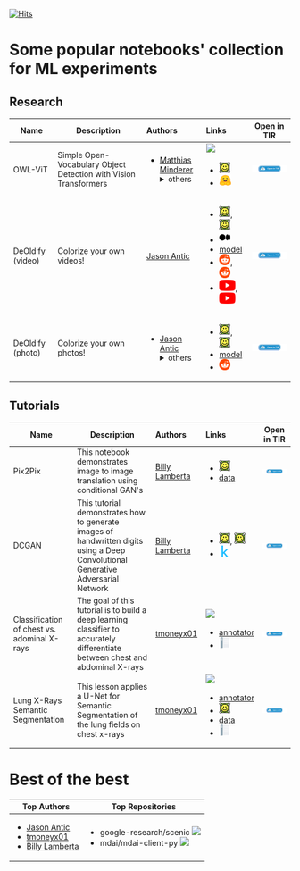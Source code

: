 [![Hits](https://hits.seeyoufarm.com/api/count/incr/badge.svg?url=https://github.com/tire2e/notebooks)](https://hits.seeyoufarm.com)
# Some popular notebooks' collection for ML experiments
## Research
| Name | Description | Authors | Links | Open in TIR |
|------|-------------|:--------|:------|:-----------:|
| OWL-ViT | Simple Open-Vocabulary Object Detection with Vision Transformers | <ul><li>[Matthias Minderer](http://matthias.minderer.net/)</li><details><summary>others</summary><li>[Alexey Gritsenko](https://github.com/AlexeyG)</li> <li>[Austin Stone](https://github.com/AustinCStone)</li> <li>[Maxim Neumann](https://github.com/maximneumann)</li> <li>[Dirk Weissenborn](https://github.com/dirkweissenborn)</li> <li>[Alexey Dosovitskiy](https://scholar.google.com/citations?user=FXNJRDoAAAAJ)</li> <li>[Aravindh Mahendran](https://github.com/aravindhm)</li> <li>[Anurag Arnab](https://github.com/anuragarnab)</li> <li>[Mostafa Dehghani](https://mostafadehghani.com/)</li> <li>[Zhuoran Shen](https://cmsflash.github.io/)</li> <li>[Xiao Wang](https://scholar.google.com/citations?user=ukyXqzMAAAAJ)</li> <li>[Xiaohua Zhai](https://github.com/xiaohuazhai)</li> <li>[Thomas Kipf](https://tkipf.github.io/)</li> <li>[Neil Houlsby](https://neilhoulsby.github.io/)</li></ul></details> | [![](https://img.shields.io/github/stars/google-research/scenic?style=social)](https://github.com/google-research/scenic/tree/main/scenic/projects/owl_vit) <ul><li>[<img src="images/arxiv.svg" alt="arxiv" height=20/>](https://arxiv.org/abs/2205.06230)</li><li>[<img src="images/huggingface.svg" alt="huggingface" height=20/>](https://huggingface.co/docs/transformers/model_doc/owlvit)</li></ul> | [<img src="images/open-in-tir.png" alt="Open In TIR" width=200px/>](https://gpu-notebooks.e2enetworks.com/github/tire2e/notebooks/blob/main/notebooks/zeroshot_object_detection_with_owlvit.ipynb/) |
| DeOldify (video) | Colorize your own videos! | [Jason Antic](https://github.com/jantic) | <ul><li>[<img src="images/arxiv.svg" alt="arxiv" height=20/>](https://arxiv.org/abs/1805.08318), [<img src="images/arxiv.svg" alt="arxiv" height=20/>](https://arxiv.org/abs/1706.08500)</li><li>[<img src="images/medium.svg" alt="medium" height=20/>](https://medium.com/element-ai-research-lab/stabilizing-neural-style-transfer-for-video-62675e203e42)</li><li>[model](https://data.deepai.org/deoldify/ColorizeVideo_gen.pth)</li><li>[<img src="images/reddit.svg" alt="reddit" height=20/>](https://www.reddit.com/r/Nickelodeons/), [<img src="images/reddit.svg" alt="reddit" height=20/>](https://www.reddit.com/r/silentmoviegifs/)</li><li>[<img src="images/youtube.svg" alt="youtube" height=20/>](http://www.youtube.com/watch?v=l3UXXid04Ys), [<img src="images/youtube.svg" alt="youtube" height=20/>](http://www.youtube.com/watch?v=EXn-n2iqEjI)</li></ul> | [<img src="images/open-in-tir.png" alt="Open In TIR" width=200px/>](https://gpu-notebooks.e2enetworks.com/github/tire2e/notebooks/blob/main/notebooks/VideoColorizerColab.ipynb/) |
| DeOldify (photo) | Colorize your own photos! | <ul><li>[Jason Antic](https://github.com/jantic)</li><details><summary>others</summary><li>[Matt Robinson](https://github.com/mc-robinson)</li> <li>[María Benavente](https://github.com/mariabg)</li></ul></details> | <ul><li>[<img src="images/arxiv.svg" alt="arxiv" height=20/>](https://arxiv.org/abs/1805.08318), [<img src="images/arxiv.svg" alt="arxiv" height=20/>](https://arxiv.org/abs/1706.08500)</li><li>[model](https://data.deepai.org/deoldify/ColorizeArtistic_gen.pth)</li><li>[<img src="images/reddit.svg" alt="reddit" height=20/>](https://www.reddit.com/r/TheWayWeWere/)</li></ul> | [<img src="images/open-in-tir.png" alt="Open In TIR" width=200px/>](https://gpu-notebooks.e2enetworks.com/github/tire2e/notebooks/blob/main/notebooks/ImageColorizerColab.ipynb/) |
## Tutorials
| Name | Description | Authors | Links | Open in TIR |
|------|-------------|:--------|:------|:-----------:|
| Pix2Pix | This notebook demonstrates image to image translation using conditional GAN's | [Billy Lamberta](https://github.com/lamberta) | <ul><li>[<img src="images/arxiv.svg" alt="arxiv" height=20/>](https://arxiv.org/abs/1611.07004)</li><li>[data](https://people.eecs.berkeley.edu/~tinghuiz/projects/pix2pix/datasets/)</li></ul> | [<img src="images/open-in-tir.png" alt="Open In TIR" width=200px/>](https://gpu-notebooks.e2enetworks.com/github/tire2e/notebooks/blob/main/notebooks/pix2pix.ipynb/) |
| DCGAN | This tutorial demonstrates how to generate images of handwritten digits using a Deep Convolutional Generative Adversarial Network | [Billy Lamberta](https://github.com/lamberta) | <ul><li>[<img src="images/arxiv.svg" alt="arxiv" height=20/>](https://arxiv.org/abs/1511.06434), [<img src="images/arxiv.svg" alt="arxiv" height=20/>](https://arxiv.org/abs/1701.00160)</li><li>[<img src="images/kaggle.svg" alt="kaggle" height=20/>](https://www.kaggle.com/jessicali9530/celeba-dataset)</li></ul> | [<img src="images/open-in-tir.png" alt="Open In TIR" width=200px/>](https://gpu-notebooks.e2enetworks.com/github/tire2e/notebooks/blob/main/notebooks/dcgan.ipynb/) |
| Classification of chest vs. adominal X-rays | The goal of this tutorial is to build a deep learning classifier to accurately differentiate between chest and abdominal X-rays | [tmoneyx01](https://github.com/tmoneyx01) | [![](https://img.shields.io/github/stars/mdai/mdai-client-py?style=social)](https://github.com/mdai/mdai-client-py) <ul><li>[annotator](https://public.md.ai/annotator/project/PVq9raBJ)</li><li>[<img src="images/docs.svg" alt="docs" height=20/>](https://docs.md.ai/)</li></ul> | [<img src="images/open-in-tir.png" alt="Open In TIR" width=200px/>](https://gpu-notebooks.e2enetworks.com/github/tire2e/notebooks/blob/main/notebooks/medical-imaging-lessons-mdai/lesson1-xray-images-classification.ipynb/) |
| Lung X-Rays Semantic Segmentation | This lesson applies a U-Net for Semantic Segmentation of the lung fields on chest x-rays | [tmoneyx01](https://github.com/tmoneyx01) | [![](https://img.shields.io/github/stars/mdai/mdai-client-py?style=social)](https://github.com/mdai/mdai-client-py) <ul><li>[annotator](https://public.md.ai/annotator/project/aGq4k6NW)</li><li>[<img src="images/arxiv.svg" alt="arxiv" height=20/>](https://arxiv.org/abs/1505.04597)</li><li>[data](https://ceb.nlm.nih.gov/repositories/tuberculosis-chest-x-ray-image-data-sets/)</li><li>[<img src="images/docs.svg" alt="docs" height=20/>](https://docs.md.ai/)</li></ul> | [<img src="images/open-in-tir.png" alt="Open In TIR" width=200px/>](https://gpu-notebooks.e2enetworks.com/github/tire2e/notebooks/blob/main/notebooks/medical-imaging-lessons-mdai/lesson2-lung-xrays-segmentation.ipynb/) |
# Best of the best
| Top Authors | Top Repositories |
|---|---|
| <ul><li>[Jason Antic](https://github.com/jantic)</li> <li>[tmoneyx01](https://github.com/tmoneyx01)</li> <li>[Billy Lamberta](https://github.com/lamberta)</li></ul> | <ul><li>google-research/scenic [![](https://img.shields.io/github/stars/google-research/scenic?style=social)](https://github.com/google-research/scenic/tree/main/scenic/projects/owl_vit)</li> <li>mdai/mdai-client-py [![](https://img.shields.io/github/stars/mdai/mdai-client-py?style=social)](https://github.com/mdai/mdai-client-py)</li></ul> |
